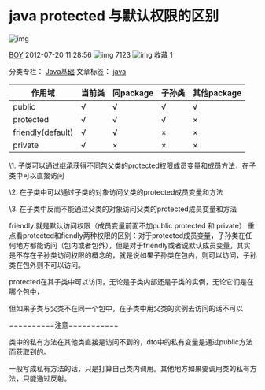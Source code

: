 # java protected 与默认权限的区别

![img](https://csdnimg.cn/release/phoenix/template/new_img/reprint.png)

[BOY](https://me.csdn.net/jiang_bing) 2012-07-20 11:28:56 ![img](https://csdnimg.cn/release/phoenix/template/new_img/articleReadEyes.png) 7123 ![img](https://csdnimg.cn/release/phoenix/template/new_img/tobarCollect.png) 收藏 1

分类专栏： [Java基础](https://blog.csdn.net/jiang_bing/category_910347.html) 文章标签： [java](https://www.csdn.net/gather_24/NtTaIg5sMzYyLWJsb2cO0O0O.html)



| 作用域            | 当前类 | 同package | 子孙类 | 其他package |
| ----------------- | ------ | --------- | ------ | ----------- |
| public            | √      | √         | √      | √           |
| protected         | √      | √         | √      | ×           |
| friendly(default) | √      | √         | ×      | ×           |
| private           | √      | ×         | ×      | ×           |

\1. 子类可以通过继承获得不同包父类的protected权限成员变量和成员方法，在子类中可以直接访问

\2. 在子类中可以通过子类的对象访问父类的protected成员变量和方法

\3. 在子类中反而不能通过父类的对象访问父类的protected成员变量和方法



friendly 就是默认访问权限（成员变量前面不加public protected 和 private）
重点看protected和fiendly两种权限的区别：对于protected成员变量，子孙类在任何地方都能访问（包内或者包外），但是对于friendly或者说默认成员变量，其实是不存在子孙类访问权限的概念的，就是说如果子孙类在包内，则可以访问，子孙类在包外则不可以访问。



protected在其子类中可以访问，无论是子类内部还是子类的实例，无论它们是在哪个包中，

但如果子类与父类不在同一个包中，在子类中用父类的实例去访问的话不可以





==========注意===========

​		类中的私有方法在其他类直接是访问不到的，dto中的私有变量是通过public方法而获取到的。

一般写成私有方法的话，只是打算自己类内调用。其他地方如果要调用类的私有方法，只能通过反射。